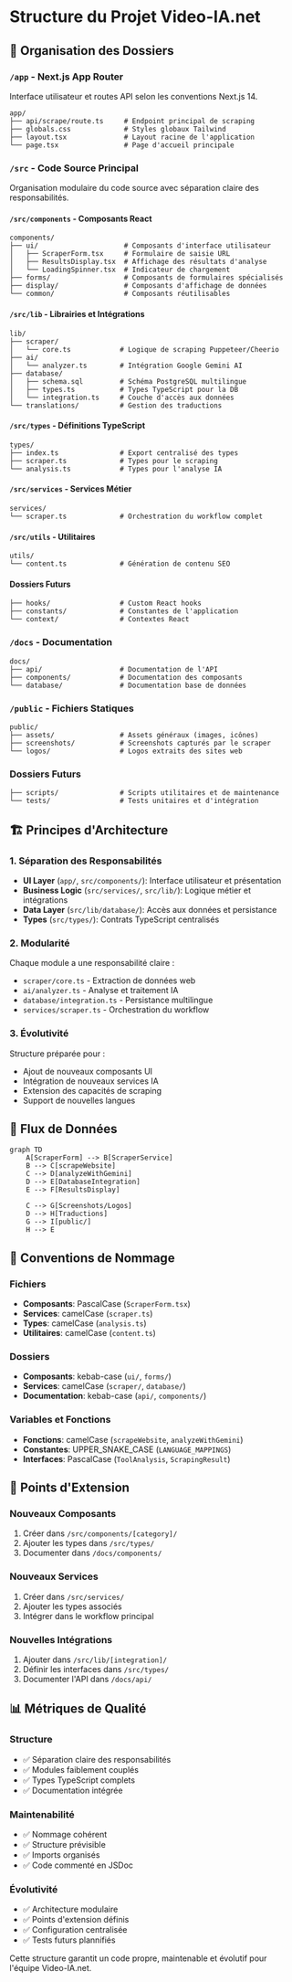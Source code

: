 # Structure du Projet Video-IA.net

## 📁 Organisation des Dossiers

### `/app` - Next.js App Router
Interface utilisateur et routes API selon les conventions Next.js 14.

```
app/
├── api/scrape/route.ts     # Endpoint principal de scraping
├── globals.css             # Styles globaux Tailwind
├── layout.tsx              # Layout racine de l'application
└── page.tsx                # Page d'accueil principale
```

### `/src` - Code Source Principal
Organisation modulaire du code source avec séparation claire des responsabilités.

#### `/src/components` - Composants React
```
components/
├── ui/                     # Composants d'interface utilisateur
│   ├── ScraperForm.tsx     # Formulaire de saisie URL
│   ├── ResultsDisplay.tsx  # Affichage des résultats d'analyse
│   └── LoadingSpinner.tsx  # Indicateur de chargement
├── forms/                  # Composants de formulaires spécialisés
├── display/                # Composants d'affichage de données
└── common/                 # Composants réutilisables
```

#### `/src/lib` - Librairies et Intégrations
```
lib/
├── scraper/
│   └── core.ts            # Logique de scraping Puppeteer/Cheerio
├── ai/
│   └── analyzer.ts        # Intégration Google Gemini AI
├── database/
│   ├── schema.sql         # Schéma PostgreSQL multilingue
│   ├── types.ts           # Types TypeScript pour la DB
│   └── integration.ts     # Couche d'accès aux données
└── translations/          # Gestion des traductions
```

#### `/src/types` - Définitions TypeScript
```
types/
├── index.ts               # Export centralisé des types
├── scraper.ts             # Types pour le scraping
└── analysis.ts            # Types pour l'analyse IA
```

#### `/src/services` - Services Métier
```
services/
└── scraper.ts             # Orchestration du workflow complet
```

#### `/src/utils` - Utilitaires
```
utils/
└── content.ts             # Génération de contenu SEO
```

#### Dossiers Futurs
```
├── hooks/                 # Custom React hooks
├── constants/             # Constantes de l'application
└── context/               # Contextes React
```

### `/docs` - Documentation
```
docs/
├── api/                   # Documentation de l'API
├── components/            # Documentation des composants
└── database/              # Documentation base de données
```

### `/public` - Fichiers Statiques
```
public/
├── assets/                # Assets généraux (images, icônes)
├── screenshots/           # Screenshots capturés par le scraper
└── logos/                 # Logos extraits des sites web
```

### Dossiers Futurs
```
├── scripts/               # Scripts utilitaires et de maintenance
└── tests/                 # Tests unitaires et d'intégration
```

## 🏗️ Principes d'Architecture

### 1. Séparation des Responsabilités

- **UI Layer** (`app/`, `src/components/`): Interface utilisateur et présentation
- **Business Logic** (`src/services/`, `src/lib/`): Logique métier et intégrations
- **Data Layer** (`src/lib/database/`): Accès aux données et persistance
- **Types** (`src/types/`): Contrats TypeScript centralisés

### 2. Modularité

Chaque module a une responsabilité claire :
- `scraper/core.ts` - Extraction de données web
- `ai/analyzer.ts` - Analyse et traitement IA
- `database/integration.ts` - Persistance multilingue
- `services/scraper.ts` - Orchestration du workflow

### 3. Évolutivité

Structure préparée pour :
- Ajout de nouveaux composants UI
- Intégration de nouveaux services IA
- Extension des capacités de scraping
- Support de nouvelles langues

## 🔄 Flux de Données

```mermaid
graph TD
    A[ScraperForm] --> B[ScraperService]
    B --> C[scrapeWebsite]
    C --> D[analyzeWithGemini]
    D --> E[DatabaseIntegration]
    E --> F[ResultsDisplay]
    
    C --> G[Screenshots/Logos]
    D --> H[Traductions]
    G --> I[public/]
    H --> E
```

## 📝 Conventions de Nommage

### Fichiers
- **Composants**: PascalCase (`ScraperForm.tsx`)
- **Services**: camelCase (`scraper.ts`)
- **Types**: camelCase (`analysis.ts`)
- **Utilitaires**: camelCase (`content.ts`)

### Dossiers
- **Composants**: kebab-case (`ui/`, `forms/`)
- **Services**: camelCase (`scraper/`, `database/`)
- **Documentation**: kebab-case (`api/`, `components/`)

### Variables et Fonctions
- **Fonctions**: camelCase (`scrapeWebsite`, `analyzeWithGemini`)
- **Constantes**: UPPER_SNAKE_CASE (`LANGUAGE_MAPPINGS`)
- **Interfaces**: PascalCase (`ToolAnalysis`, `ScrapingResult`)

## 🚀 Points d'Extension

### Nouveaux Composants
1. Créer dans `/src/components/[category]/`
2. Ajouter les types dans `/src/types/`
3. Documenter dans `/docs/components/`

### Nouveaux Services
1. Créer dans `/src/services/`
2. Ajouter les types associés
3. Intégrer dans le workflow principal

### Nouvelles Intégrations
1. Ajouter dans `/src/lib/[integration]/`
2. Définir les interfaces dans `/src/types/`
3. Documenter l'API dans `/docs/api/`

## 📊 Métriques de Qualité

### Structure
- ✅ Séparation claire des responsabilités
- ✅ Modules faiblement couplés
- ✅ Types TypeScript complets
- ✅ Documentation intégrée

### Maintenabilité
- ✅ Nommage cohérent
- ✅ Structure prévisible
- ✅ Imports organisés
- ✅ Code commenté en JSDoc

### Évolutivité
- ✅ Architecture modulaire
- ✅ Points d'extension définis
- ✅ Configuration centralisée
- ✅ Tests futurs plannifiés

Cette structure garantit un code propre, maintenable et évolutif pour l'équipe Video-IA.net.